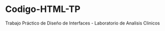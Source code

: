 # Codigo-HTML-TP
Trabajo Práctico de Diseño de Interfaces - Laboratorio de Analisis Clinicos


<html lang="es">
<head>
    <meta charset="UTF-8">
    <title>Interfaces Lab - Nivel Básico</title>
</head>
</html>
